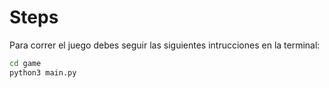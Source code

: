 # Steps

Para correr el juego debes seguir las siguientes intrucciones en la terminal: 

```sh
cd game
python3 main.py
```